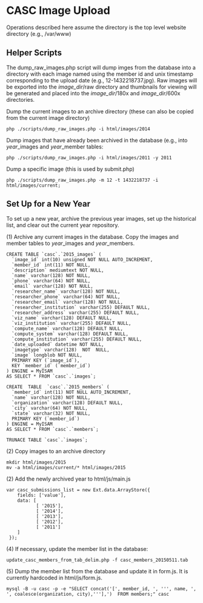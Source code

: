 CASC Image Upload
=================

Operations described here assume the directory is the top level website directory (e.g., /var/www)

Helper Scripts
--------------

The dump\_raw\_images.php script will dump imges from the database into a directory with each image named using the member id and unix timestamp corresponding to the upload date (e.g., 12-1432218737.jpg). Raw images will be exported into the *image_dir*/raw directory and thumbnails for viewing will be generated and placed into the *image_dir*/180x and *image_dir*/600x directories.

Dump the current images to an archive directory (these can also be copied from the current image directory)

	php ./scripts/dump_raw_images.php -i html/images/2014

Dump images that have already been archived in the database (e.g., into *year*\_images and *year*\_member tables:

	php ./scripts/dump_raw_images.php -i html/images/2011 -y 2011

Dump a specific image (this is used by submit.php)

	php ./scripts/dump_raw_images.php -m 12 -t 1432218737 -i html/images/current;

Set Up for a New Year
---------------------

To set up a new year, archive the previous year images, set up the historical list, and clear out
the current year repository.

(1) Archive any current images in the database. Copy the images and member tables to *year*\_images and *year*\_members.

    CREATE TABLE `casc`.`2015_images` (
	  `image_id` int(10) unsigned NOT NULL AUTO_INCREMENT,
	  `member_id` int(11) NOT NULL,
	  `description` mediumtext NOT NULL,
	  `name` varchar(128) NOT NULL,
	  `phone` varchar(64) NOT NULL,
	  `email` varchar(128) NOT NULL,
	  `researcher_name` varchar(128) NOT NULL,
	  `researcher_phone` varchar(64) NOT NULL,
	  `researcher_email` varchar(128) NOT NULL,
	  `researcher_institution` varchar(255) DEFAULT NULL,
	  `researcher_address` varchar(255) DEFAULT NULL,
	  `viz_name` varchar(128) DEFAULT NULL,
	  `viz_institution` varchar(255) DEFAULT NULL,
	  `compute_name` varchar(128) DEFAULT NULL,
	  `compute_system` varchar(128) DEFAULT NULL,
	  `compute_institution` varchar(255) DEFAULT NULL,
	  `date_uploaded` datetime NOT NULL,
	  `imagetype` varchar(128)  NOT  NULL,
	  `image` longblob NOT NULL,
	  PRIMARY KEY (`image_id`),
	  KEY `member_id` (`member_id`)
	) ENGINE = MyISAM
	AS SELECT * FROM `casc`.`images`;

	CREATE  TABLE  `casc`.`2015_members` (
	  `member_id` int(11) NOT NULL AUTO_INCREMENT,
	  `name` varchar(128) NOT NULL,
	  `organization` varchar(128) DEFAULT NULL,
	  `city` varchar(64) NOT NULL,
	  `state` varchar(32) NOT NULL,
	  PRIMARY KEY (`member_id`)
	) ENGINE = MyISAM
	AS SELECT * FROM `casc`.`members`;

	TRUNACE TABLE `casc`.`images`;
	
(2) Copy images to an archive directory

	mkdir html/images/2015
	mv -a html/images/current/* html/images/2015
	
(2) Add the newly archived year to html/js/main.js

    var casc_submissions_list = new Ext.data.ArrayStore({
        fields: ['value'],
        data: [
               [ '2015'],
               [ '2014'],
               [ '2013'],
               [ '2012'],
               [ '2011']
        ] 
     });

(4) If necessary, update the member list in the database:

	update_casc_members_from_tab_delim.php -f casc_members_20150511.tab

(5) Dump the member list from the database and update it in form.js. It is currently hardcoded in html/js/form.js.

	mysql -B -u casc -p -e "SELECT concat('[', member_id, ', ''', name, ', ', coalesce(organization, city),'''],')  FROM members;" casc
